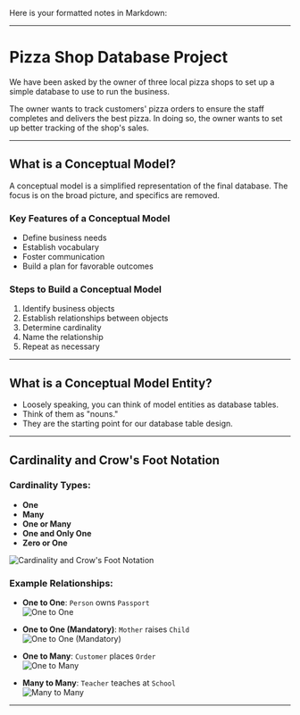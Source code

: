 Here is your formatted notes in Markdown:

---

# Pizza Shop Database Project

We have been asked by the owner of three local pizza shops to set up a simple database to use to run the business.

The owner wants to track customers' pizza orders to ensure the staff completes and delivers the best pizza. In doing so, the owner wants to set up better tracking of the shop's sales.

---

## What is a Conceptual Model?

A conceptual model is a simplified representation of the final database. The focus is on the broad picture, and specifics are removed.

### Key Features of a Conceptual Model

- Define business needs
- Establish vocabulary
- Foster communication
- Build a plan for favorable outcomes

### Steps to Build a Conceptual Model

1. Identify business objects
2. Establish relationships between objects
3. Determine cardinality
4. Name the relationship
5. Repeat as necessary

---

## What is a Conceptual Model Entity?

- Loosely speaking, you can think of model entities as database tables.
- Think of them as "nouns."
- They are the starting point for our database table design.

---

## Cardinality and Crow's Foot Notation

### Cardinality Types:

- **One**
- **Many**
- **One or Many**
- **One and Only One**
- **Zero or One**

![Cardinality and Crow's Foot Notation](link-to-image)

### Example Relationships:

- **One to One**: `Person` owns `Passport`  
  ![One to One](link-to-image)

- **One to One (Mandatory)**: `Mother` raises `Child`  
  ![One to One (Mandatory)](link-to-image)

- **One to Many**: `Customer` places `Order`  
  ![One to Many](link-to-image)

- **Many to Many**: `Teacher` teaches at `School`  
  ![Many to Many](link-to-image)

---
